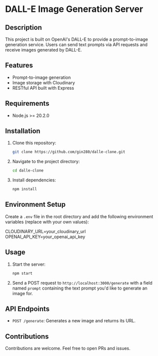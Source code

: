 # DALL-E Image Generation Server

## Description

This project is built on OpenAI's DALL-E to provide a prompt-to-image generation service. Users can send text prompts via API requests and receive images generated by DALL-E.

## Features

- Prompt-to-image generation
- Image storage with Cloudinary
- RESTful API built with Express

## Requirements

- Node.js >= 20.2.0

## Installation

1. Clone this repository:

    ```bash
    git clone https://github.com/gin280/dalle-clone.git
    ```

2. Navigate to the project directory:

    ```bash
    cd dalle-clone
    ```

3. Install dependencies:

    ```bash
    npm install
    ```

## Environment Setup

Create a `.env` file in the root directory and add the following environment variables (replace with your own values):

CLOUDINARY_URL=your_cloudinary_url
OPENAI_API_KEY=your_openai_api_key


## Usage

1. Start the server:

    ```bash
    npm start
    ```

2. Send a POST request to `http://localhost:3000/generate` with a field named `prompt` containing the text prompt you'd like to generate an image for.

## API Endpoints

- `POST /generate`: Generates a new image and returns its URL.

## Contributions

Contributions are welcome. Feel free to open PRs and issues.


